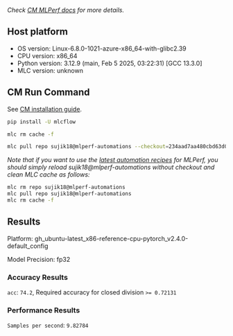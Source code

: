 *Check [CM MLPerf docs](https://docs.mlcommons.org/inference) for more details.*

## Host platform

* OS version: Linux-6.8.0-1021-azure-x86_64-with-glibc2.39
* CPU version: x86_64
* Python version: 3.12.9 (main, Feb  5 2025, 03:22:31) [GCC 13.3.0]
* MLC version: unknown

## CM Run Command

See [CM installation guide](https://docs.mlcommons.org/inference/install/).

```bash
pip install -U mlcflow

mlc rm cache -f

mlc pull repo sujik18@mlperf-automations --checkout=234aad7aa480cbd63d06c0234ef2dc0a353078d8


```
*Note that if you want to use the [latest automation recipes](https://docs.mlcommons.org/inference) for MLPerf,
 you should simply reload sujik18@mlperf-automations without checkout and clean MLC cache as follows:*

```bash
mlc rm repo sujik18@mlperf-automations
mlc pull repo sujik18@mlperf-automations
mlc rm cache -f

```

## Results

Platform: gh_ubuntu-latest_x86-reference-cpu-pytorch_v2.4.0-default_config

Model Precision: fp32

### Accuracy Results 
`acc`: `74.2`, Required accuracy for closed division `>= 0.72131`

### Performance Results 
`Samples per second`: `9.82784`
